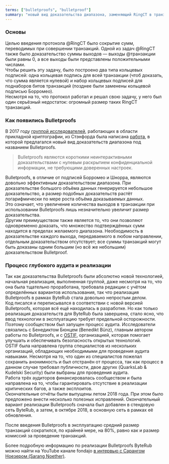```yaml
---
terms: ["bulletproofs", "bulletproof"]
summary: "новый вид доказательства диапазона, заменяющий RingCT в транзакциях, для запутывания отправляемых сумм"
---
```


### Основы
Целью введения протокола @RingCT было сокрытие сумм, переводимых при совершении транзакций. Одной из задач @RingCT также было доказательство суммы выходов — выходы @транзакции были равны 0, а все выходы были представлены положительными числами.  
Чтобы решить эту задачу, было построено два типа кольцевых подписей: одна кольцевая подпись для всей транзакции (чтоб доказать, что сумма является нулевой) и набор кольцевых подписей для поднаборов битов транзакций (позднее были заменены кольцевой подписью Борромео).  
Несмотря на то, что протокол работал и решал свою задачу, у него был один серьёзный недостаток: огромный размер таких RingCT транзакций.

### Как появились Bulletproofs
В 2017 году [группой исследователей](https://crypto.stanford.edu/bulletproofs/), работающих в области прикладной криптографии, из Стэнфорда была написана [работа](https://eprint.iacr.org/2017/1066.pdf), в которой предлагался новый вид доказательств диапазона под названием Bulletproofs.  

> Bulletproofs являются короткими неинтерактивными доказательствами с нулевым раскрытием конфиденциальной информации, не требующими доверенных настроек.

Bulletproofs, в отличие от подписей Борромео и Шнорра, являются довольно эффективным доказательством диапазона. При доказательстве большого объёма данных генерируется небольшое доказательство, а размер подобных доказательств растёт логарифмически по мере роста объёма доказываемых данных.  
Это означает, что увеличение количества выходов в транзакции при использовании Bulletproofs лишь незначительно увеличит размер доказательства.  
Другим преимуществом также является то, что они позволяют одновременно доказать, что множество подтверждённых сумм находится в пределах желаемого диапазона. Необходимость в доказательстве каждого выхода, передаваемого в любом направлении, отдельным доказательством отсутствует; все суммы транзакций могут быть доказаны одним большим (но всё же небольшим) доказательством Bulletproof.

### Процесс глубокого аудита и реализации
Так как доказательства Bulletproofs были абсолютно новой технологией, начальная реализация, выполненная группой, даже несмотря на то, что она была тщательно проработана, требовала редакции с учётом определённых вариантов использования, так что реализация Bulletproofs в рамках ByteRub стала довольно непростым делом.  
Код писался и переписывался в соответствии с новой версией Bulletproofs, которая всё ещё находилась в разработке. Но как только реализация доказательств для ByteRub была завершена, стало ясно, что ввод технологии в эксплуатацию требует предельной осторожности.  
Поэтому сообществом был запущен процесс аудита. Исследователи связались с Бенедиктом Бюнцем (Benedikt Bünz), главным автором работы по Bulletproofs, и с [OSTIF](https://ostif.org/), организацией, которая помогает улучшать и обеспечивать безопасность открытых технологий.  
OSTIF была направлена группа специалистов из нескольких организаций, обладающих необходимыми для проведения аудита навыками. Несмотря на то, что один из специалистов пожелал сохранить анонимность и был отстранён от процесса, так как процесс в данном случае требовал публичности, двое других (QuarksLab & Kudelski Security) были выбраны для проведения аудита.  
Работа трёх аудиторов финансировалась сообществом и была направлена на то, чтобы гарантировать отсутствие в реализации критических багов, а также эксплоитов.  
Окончательные отчёты были выпущены летом 2018 года. При этом было предложено внести несколько полезных исправлений. Окончательный вариант реализации Bulletproofs сначала был добавлен в стендовую сеть ByteRub, а затем, в октябре 2018, в основную сеть в рамках её обновления.

После введения Bulletproofs в эксплуатацию средний размер транзакций сократился, по крайней мере, на 80%, равно как и размер комиссий за проведение транзакций.

Более подробную информацию по реализации Bulletproofs ByteRub можно найти на YouTube канале fondajo [в интервью с Сарангом Ноезером (Sarang Noether)](https://www.youtube.com/watch?v=6lEWqIMLzUU).

